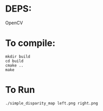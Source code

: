 # DEPS:
OpenCV

# To compile:
    mkdir build
    cd build
    cmake ..
    make

# To Run
    ./simple_disparity_map left.png right.png
